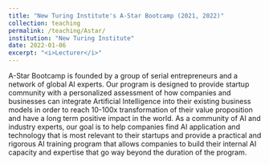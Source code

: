 ```yaml
---
title: "New Turing Institute's A-Star Bootcamp (2021, 2022)"
collection: teaching
permalink: /teaching/Astar/ 
institution: "New Turing Institute"
date: 2022-01-06
excerpt: "<i>Lecturer</i>"
---
```


A-Star Bootcamp is founded by a group of serial entrepreneurs and a network of global AI experts. Our program is designed to provide startup community with a personalized assessment of how companies and businesses can integrate Artificial Intelligence into their existing business models in order to reach 10-100x transformation of their value proposition and have a long term positive impact in the world. As a community of AI and industry experts, our goal is to help companies find AI application and technology that is most relevant to their startups and provide a practical and rigorous AI training program that allows companies to build their internal AI capacity and expertise that go way beyond the duration of the program.